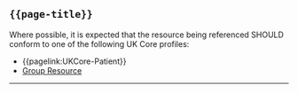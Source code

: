 ## <code>{{page-title}}</code>

Where possible, it is expected that the resource being referenced SHOULD conform to one of the following UK Core profiles:
 
- {{pagelink:UKCore-Patient}}
- [Group Resource](https://www.hl7.org/fhir/r4/group.html)

---
